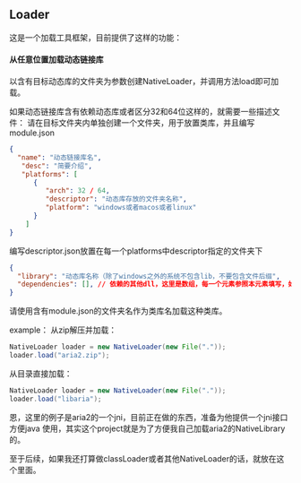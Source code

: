 ## Loader

这是一个加载工具框架，目前提供了这样的功能：

#### 从任意位置加载动态链接库

以含有目标动态库的文件夹为参数创建NativeLoader，并调用方法load即可加载。

如果动态链接库含有依赖动态库或者区分32和64位这样的，就需要一些描述文件：
请在目标文件夹内单独创建一个文件夹，用于放置类库，并且编写
module.json 
```json
{
  "name": "动态链接库名",
   "desc": "简要介绍",
   "platforms": [
      {
         "arch": 32 / 64,
         "descriptor": "动态库存放的文件夹名称",
         "platform": "windows或者macos或者linux"
      }
    ]
}
```

编写descriptor.json放置在每一个platforms中descriptor指定的文件夹下

```json
{
  "library": "动态库名称（除了windows之外的系统不包含lib，不要包含文件后缀",
  "dependencies": [], // 依赖的其他dll，这里是数组，每一个元素参照本元素填写，如果没有的话，可以不填dependencies
}
```
请使用含有module.json的文件夹名作为类库名加载这种类库。

example：
从zip解压并加载：
```java
NativeLoader loader = new NativeLoader(new File("."));
loader.load("aria2.zip");
```

从目录直接加载：
```java
NativeLoader loader = new NativeLoader(new File("."));
loader.load("libaria");
```

恩，这里的例子是aria2的一个jni，目前正在做的东西，准备为他提供一个jni接口方便java
使用，其实这个project就是为了方便我自己加载aria2的NativeLibrary的。

至于后续，如果我还打算做classLoader或者其他NativeLoader的话，就放在这个里面。